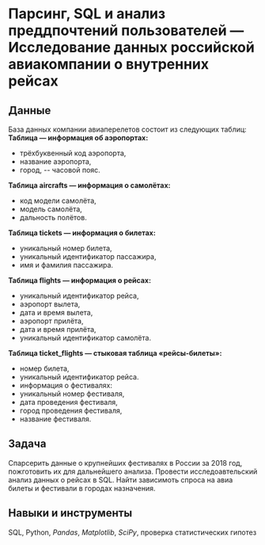 # Парсинг, SQL и анализ преддпочтений пользователей — Исследование данных российской авиакомпании о внутренних рейсах
## Данные 
База данных компании авиаперелетов состоит из следующих таблиц:
**Таблица — информация об аэропортах:**
- трёхбуквенный код аэропорта,
- название аэропорта,
- город,
-- часовой пояс.

**Таблица aircrafts — информация о самолётах:**
- код модели самолёта,
- модель самолёта,
- дальность полётов.

**Таблица tickets — информация о билетах:**
- уникальный номер билета,
- уникальный идентификатор пассажира,
- имя и фамилия пассажира.

**Таблица flights — информация о рейсах:**
- уникальный идентификатор рейса,
- аэропорт вылета,
- дата и время вылета,
- аэропорт прилёта,
- дата и время прилёта,
- уникальный идентификатор самолёта.

**Таблица ticket_flights — стыковая таблица «рейсы-билеты»:**
- номер билета,
- уникальный идентификатор рейса.
- информация о фестивалях:
- уникальный номер фестиваля,
- дата проведения фестиваля,
- город проведения фестиваля,
- название фестиваля.
## Задача
Спарсерить данные о крупнейших фестивалях в России за 2018 год, пожготовить их для дальнейшего анализа.
Провести исследоавтельский анализ данных о рейсах в SQL. Найти зависимоть спроса на авиа билеты и фестивали в городах назначения.
## Навыки и инструменты
SQL, Python, *Pandas*, *Matplotlib*, *SciPy*, проверка статистических гипотез
